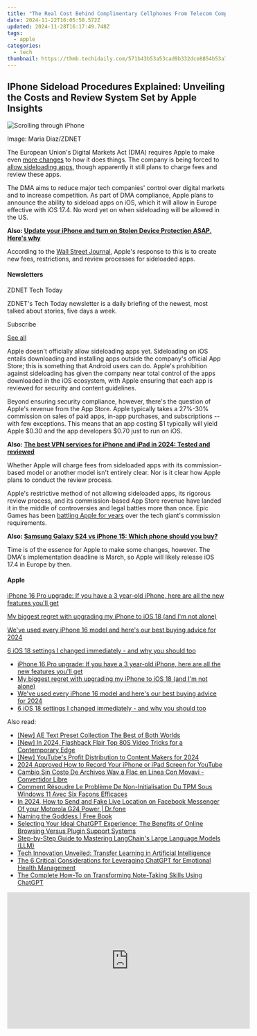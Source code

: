 ```yaml
---
title: "The Real Cost Behind Complimentary Cellphones From Telecom Companies: Insights and Facts"
date: 2024-11-22T16:05:58.572Z
updated: 2024-11-28T16:17:49.748Z
tags:
  - apple
categories:
  - tech
thumbnail: https://thmb.techidaily.com/571b43b53a53cad9b332dce8854b53a71ff048e6605567e6d7468a0e180b6317.jpeg
---
```


## IPhone Sideload Procedures Explained: Unveiling the Costs and Review System Set by Apple  Insights

![Scrolling through iPhone](https://www.zdnet.com/a/img/resize/cc10be2763aa63a1d0d3499df4ba035beb35874a/2022/06/10/434c0e2f-0fc0-4801-ae37-0dec0acdf2e6/thumb-copy.jpg?auto=webp&width=1280)

Image: Maria Diaz/ZDNET

The European Union's Digital Markets Act (DMA) requires Apple to make even [more changes](https://www.zdnet.com/article/apple-to-bring-rcs-text-messaging-to-iphones-next-year-heres-googles-response/) to how it does things. The company is being forced to [allow sideloading apps](https://www.zdnet.com/article/apple-hints-that-ios-17-2-will-enable-sideloading-apps-but-not-for-everyone/), though apparently it still plans to charge fees and review these apps. 

The DMA aims to reduce major tech companies' control over digital markets and to increase competition. As part of DMA compliance, Apple plans to announce the ability to sideload apps on iOS, which it will allow in Europe effective with iOS 17.4\. No word yet on when sideloading will be allowed in the US. 

**Also: [Update your iPhone and turn on Stolen Device Protection ASAP. Here's why](https://www.zdnet.com/article/apple-releases-ios-17-3-with-stolen-device-protection-heres-how-it-can-safeguard-your-iphone/)**

According to the [Wall Street Journal](https://www.wsj.com/tech/apple-plans-new-fees-and-restrictions-for-downloads-outside-app-store-f464f426), Apple's response to this is to create new fees, restrictions, and review processes for sideloaded apps.

#### Newsletters

ZDNET Tech Today

ZDNET's Tech Today newsletter is a daily briefing of the newest, most talked about stories, five days a week.

 Subscribe

[See all](https://www.zdnet.com/newsletters/)

Apple doesn't officially allow sideloading apps yet. Sideloading on iOS entails downloading and installing apps outside the company's official App Store; this is something that Android users can do. Apple's prohibition against sideloading has given the company near total control of the apps downloaded in the iOS ecosystem, with Apple ensuring that each app is reviewed for security and content guidelines. 

Beyond ensuring security compliance, however, there's the question of Apple's revenue from the App Store. Apple typically takes a 27%-30% commission on sales of paid apps, in-app purchases, and subscriptions -- with few exceptions. This means that an app costing $1 typically will yield Apple $0.30 and the app developers $0.70 just to run on iOS.

**Also: [The best VPN services for iPhone and iPad in 2024: Tested and reviewed](https://www.zdnet.com/article/best-iphone-vpn/)**

Whether Apple will charge fees from sideloaded apps with its commission-based model or another model isn't entirely clear. Nor is it clear how Apple plans to conduct the review process. 

Apple's restrictive method of not allowing sideloaded apps, its rigorous review process, and its commission-based App Store revenue have landed it in the middle of controversies and legal battles more than once. Epic Games has been [battling Apple for years](https://www.zdnet.com/article/apple-bans-epic-games-from-app-store-until-all-litigation-is-finalised/) over the tech giant's commission requirements.

**Also: [Samsung Galaxy S24 vs iPhone 15: Which phone should you buy?](https://www.zdnet.com/article/samsung-galaxy-s24-vs-iphone-15/)**

Time is of the essence for Apple to make some changes, however. The DMA's implementation deadline is March, so Apple will likely release iOS 17.4 in Europe by then. 

#### Apple

[iPhone 16 Pro upgrade: If you have a 3 year-old iPhone, here are all the new features you'll get](https://www.zdnet.com/article/iphone-16-pro-and-pro-max-hands-on/ "iPhone 16 Pro upgrade: If you have a 3 year-old iPhone, here are all the new features you'll get")

[My biggest regret with upgrading my iPhone to iOS 18 (and I'm not alone)](https://www.zdnet.com/article/my-biggest-regret-with-upgrading-my-iphone-to-ios-18-and-im-not-alone/ "My biggest regret with upgrading my iPhone to iOS 18 (and I'm not alone)")

[We've used every iPhone 16 model and here's our best buying advice for 2024](https://www.zdnet.com/article/iphone-16-pro-max-buying-advice-2024/ "We've used every iPhone 16 model and here's our best buying advice for 2024")

[6 iOS 18 settings I changed immediately - and why you should too](https://www.zdnet.com/article/6-ios-18-settings-i-changed-immediately-and-why-you-should-too/ "6 iOS 18 settings I changed immediately - and why you should too")

* [iPhone 16 Pro upgrade: If you have a 3 year-old iPhone, here are all the new features you'll get](https://www.zdnet.com/article/iphone-16-pro-and-pro-max-hands-on/ "iPhone 16 Pro upgrade: If you have a 3 year-old iPhone, here are all the new features you'll get")
* [My biggest regret with upgrading my iPhone to iOS 18 (and I'm not alone)](https://www.zdnet.com/article/my-biggest-regret-with-upgrading-my-iphone-to-ios-18-and-im-not-alone/ "My biggest regret with upgrading my iPhone to iOS 18 (and I'm not alone)")
* [We've used every iPhone 16 model and here's our best buying advice for 2024](https://www.zdnet.com/article/iphone-16-pro-max-buying-advice-2024/ "We've used every iPhone 16 model and here's our best buying advice for 2024")
* [6 iOS 18 settings I changed immediately - and why you should too](https://www.zdnet.com/article/6-ios-18-settings-i-changed-immediately-and-why-you-should-too/ "6 iOS 18 settings I changed immediately - and why you should too")

<ins class="adsbygoogle"
     style="display:block"
     data-ad-format="autorelaxed"
     data-ad-client="ca-pub-7571918770474297"
     data-ad-slot="1223367746"></ins>

<ins class="adsbygoogle"
     style="display:block"
     data-ad-client="ca-pub-7571918770474297"
     data-ad-slot="8358498916"
     data-ad-format="auto"
     data-full-width-responsive="true"></ins>

<span class="atpl-alsoreadstyle">Also read:</span>
<div><ul>
<li><a href="https://vp-tips.techidaily.com/new-ae-text-preset-collection-the-best-of-both-worlds/"><u>[New] AE Text Preset Collection The Best of Both Worlds</u></a></li>
<li><a href="https://article-files.techidaily.com/new-in-2024-flashback-flair-top-80s-video-tricks-for-a-contemporary-edge/"><u>[New] In 2024, Flashback Flair Top 80S Video Tricks for a Contemporary Edge</u></a></li>
<li><a href="https://youtube-tips.techidaily.com/outubes-profit-distribution-to-content-makers-for-2024/"><u>[New] YouTube's Profit Distribution to Content Makers for 2024</u></a></li>
<li><a href="https://youtube-zero.techidaily.com/approved-how-to-record-your-iphone-or-ipad-screen-for-youtube/"><u>2024 Approved How to Record Your iPhone or iPad Screen for YouTube</u></a></li>
<li><a href="https://win11-tips.techidaily.com/cambio-sin-costo-de-archivos-wav-a-flac-en-linea-con-movavi-convertidor-libre/"><u>Cambio Sin Costo De Archivos Wav a Flac en Línea Con Movavi - Convertidor Libre</u></a></li>
<li><a href="https://win-fantastic.techidaily.com/comment-resoudre-le-probleme-de-non-initialisation-du-tpm-sous-windows-11-avec-six-facons-efficaces/"><u>Comment Résoudre Le Problème De Non-Initialisation Du TPM Sous Windows 11 Avec Six Façons Efficaces</u></a></li>
<li><a href="https://location-social.techidaily.com/in-2024-how-to-send-and-fake-live-location-on-facebook-messenger-of-your-motorola-g24-power-drfone-by-drfone-virtual-android/"><u>In 2024, How to Send and Fake Live Location on Facebook Messenger Of your Motorola G24 Power | Dr.fone</u></a></li>
<li><a href="https://novels-ebooks.techidaily.com/1770704-9781782794752-naming-the-goddess/"><u>Naming the Goddess | Free Book</u></a></li>
<li><a href="https://tech-haven.techidaily.com/selecting-your-ideal-chatgpt-experience-the-benefits-of-online-browsing-versus-plugin-support-systems/"><u>Selecting Your Ideal ChatGPT Experience: The Benefits of Online Browsing Versus Plugin Support Systems</u></a></li>
<li><a href="https://tech-haven.techidaily.com/step-by-step-guide-to-mastering-langchains-large-language-models-llm/"><u>Step-by-Step Guide to Mastering LangChain's Large Language Models (LLM)</u></a></li>
<li><a href="https://tech-haven.techidaily.com/tech-innovation-unveiled-transfer-learning-in-artificial-intelligence/"><u>Tech Innovation Unveiled: Transfer Learning in Artificial Intelligence</u></a></li>
<li><a href="https://tech-haven.techidaily.com/the-6-critical-considerations-for-leveraging-chatgpt-for-emotional-health-management/"><u>The 6 Critical Considerations for Leveraging ChatGPT for Emotional Health Management</u></a></li>
<li><a href="https://tech-haven.techidaily.com/the-complete-how-to-on-transforming-note-taking-skills-using-chatgpt/"><u>The Complete How-To on Transforming Note-Taking Skills Using ChatGPT</u></a></li>
</ul></div>

<!-- affiliate ads begin -->
<iframe width="560" height="315" src="https://www.youtube.com/embed/iLlpdv0cz_k?si=HwTdnMmeVJXm4GPV&autoplay=1" title="YouTube video player" frameborder="0" allow="accelerometer; autoplay; clipboard-write; encrypted-media; gyroscope; picture-in-picture; web-share" referrerpolicy="strict-origin-when-cross-origin" allowfullscreen></iframe>
<!-- affiliate ads end -->

